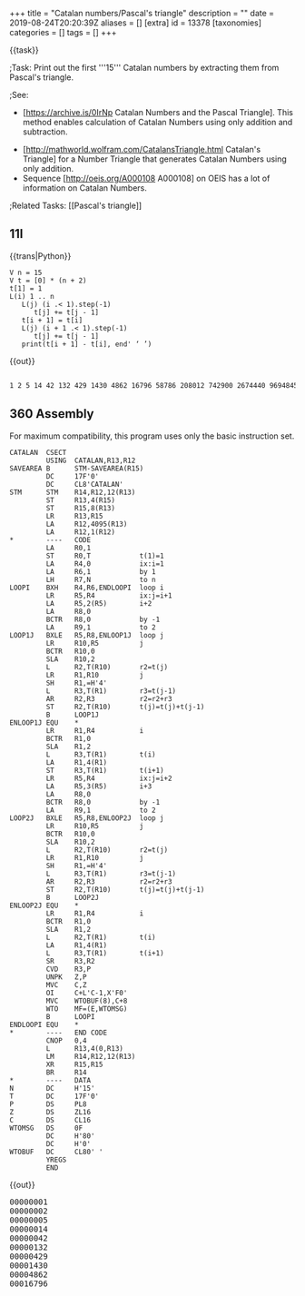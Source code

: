 +++
title = "Catalan numbers/Pascal's triangle"
description = ""
date = 2019-08-24T20:20:39Z
aliases = []
[extra]
id = 13378
[taxonomies]
categories = []
tags = []
+++

{{task}}

;Task:
Print out the first   '''15'''   Catalan numbers by extracting them from Pascal's triangle.


;See:
*   [https://archive.is/0IrNp Catalan Numbers and the Pascal Triangle]. <!-- Relation Pascal Triangle and the Catalan Numbers Radoslav Jovanovic -->     This method enables calculation of Catalan Numbers using only addition and subtraction.
<!-- '''http://milan.milanovic.org/math/english/fibo/fibo4.html is broken. -->
*   [http://mathworld.wolfram.com/CatalansTriangle.html Catalan's Triangle] for a Number Triangle that generates Catalan Numbers using only addition.
*   Sequence [http://oeis.org/A000108 A000108] on OEIS has a lot of information on Catalan Numbers.

;Related Tasks:
[[Pascal's triangle]]





## 11l

{{trans|Python}}

```11l
V n = 15
V t = [0] * (n + 2)
t[1] = 1
L(i) 1 .. n
   L(j) (i .< 1).step(-1)
      t[j] += t[j - 1]
   t[i + 1] = t[i]
   L(j) (i + 1 .< 1).step(-1)
      t[j] += t[j - 1]
   print(t[i + 1] - t[i], end' ‘ ’)
```

{{out}}

```txt

1 2 5 14 42 132 429 1430 4862 16796 58786 208012 742900 2674440 9694845

```



## 360 Assembly

For maximum compatibility, this program uses only the basic instruction set.

```360asm
CATALAN  CSECT
         USING  CATALAN,R13,R12
SAVEAREA B      STM-SAVEAREA(R15)
         DC     17F'0'
         DC     CL8'CATALAN'
STM      STM    R14,R12,12(R13)
         ST     R13,4(R15)
         ST     R15,8(R13)
         LR     R13,R15
         LA     R12,4095(R13)
         LA     R12,1(R12)
*        ----   CODE
         LA     R0,1
         ST     R0,T            t(1)=1
         LA     R4,0            ix:i=1
         LA     R6,1            by 1
         LH     R7,N            to n
LOOPI    BXH    R4,R6,ENDLOOPI  loop i
         LR     R5,R4           ix:j=i+1
         LA     R5,2(R5)        i+2
         LA     R8,0
         BCTR   R8,0            by -1
         LA     R9,1            to 2
LOOP1J   BXLE   R5,R8,ENLOOP1J  loop j
         LR     R10,R5          j
         BCTR   R10,0
         SLA    R10,2
         L      R2,T(R10)       r2=t(j)
         LR     R1,R10          j
         SH     R1,=H'4'
         L      R3,T(R1)        r3=t(j-1)
         AR     R2,R3           r2=r2+r3
         ST     R2,T(R10)       t(j)=t(j)+t(j-1)
         B      LOOP1J
ENLOOP1J EQU    *
         LR     R1,R4           i
         BCTR   R1,0
         SLA    R1,2
         L      R3,T(R1)        t(i)
         LA     R1,4(R1)
         ST     R3,T(R1)        t(i+1)
         LR     R5,R4           ix:j=i+2
         LA     R5,3(R5)        i+3
         LA     R8,0
         BCTR   R8,0            by -1
         LA     R9,1            to 2
LOOP2J   BXLE   R5,R8,ENLOOP2J  loop j
         LR     R10,R5          j
         BCTR   R10,0
         SLA    R10,2
         L      R2,T(R10)       r2=t(j)
         LR     R1,R10          j
         SH     R1,=H'4'
         L      R3,T(R1)        r3=t(j-1)
         AR     R2,R3           r2=r2+r3
         ST     R2,T(R10)       t(j)=t(j)+t(j-1)
         B      LOOP2J
ENLOOP2J EQU    *
         LR     R1,R4           i
         BCTR   R1,0
         SLA    R1,2
         L      R2,T(R1)        t(i)
         LA     R1,4(R1)
         L      R3,T(R1)        t(i+1)
         SR     R3,R2
         CVD    R3,P
         UNPK   Z,P
         MVC    C,Z
         OI     C+L'C-1,X'F0'
         MVC    WTOBUF(8),C+8
         WTO    MF=(E,WTOMSG)
         B      LOOPI
ENDLOOPI EQU    *
*        ----   END CODE
         CNOP   0,4
         L      R13,4(0,R13)
         LM     R14,R12,12(R13)
         XR     R15,R15
         BR     R14
*        ----   DATA
N        DC     H'15'
T        DC     17F'0'
P        DS     PL8
Z        DS     ZL16
C        DS     CL16
WTOMSG   DS     0F
         DC     H'80'
         DC     H'0'
WTOBUF   DC     CL80' '
         YREGS
         END
```

{{out}}
<pre style="height:20ex">00000001
00000002
00000005
00000014
00000042
00000132
00000429
00001430
00004862
00016796
00058786
00208012
00742900
02674440
09694845
```



## Ada


Uses package Pascal from the Pascal triangle solution[[http://rosettacode.org/wiki/Pascal%27s_triangle#Ada]]


```Ada
with Ada.Text_IO, Pascal;

procedure Catalan is

   Last: Positive := 15;
   Row: Pascal.Row := Pascal.First_Row(2*Last+1);

begin
   for I in 1 .. Last loop
      Row := Pascal.Next_Row(Row);
      Row := Pascal.Next_Row(Row);
      Ada.Text_IO.Put(Integer'Image(Row(I+1)-Row(I+2)));
   end loop;
end Catalan;
```


{{out}}


```txt
1 2 5 14 42 132 429 1430 4862 16796 58786 208012 742900 2674440 9694845
```



## ALGOL 68

{{trans|C++}}

```algol68
INT n = 15;
[ 0 : n + 1 ]INT t;
t[0] := 0;
t[1] := 1;
FOR i TO n DO
    FOR j FROM i   BY -1 TO 2 DO t[j] := t[j] + t[j-1] OD;
    t[i+1] := t[i];
    FOR j FROM i+1 BY -1 TO 2 DO t[j] := t[j] + t[j-1] OD;
    print( ( whole( t[i+1] - t[i], 0 ), " " ) )
OD
```

{{out}}

```txt

1 2 5 14 42 132 429 1430 4862 16796 58786 208012 742900 2674440 9694845

```



## ALGOL W


```algolw
begin
    % print the first 15 Catalan numbers from Pascal's triangle %
    integer n;
    n := 15;
    begin
        integer array pascalLine ( 1 :: n + 1 );
        % the Catalan numbers are the differences between the middle and middle - 1 numbers of the odd %
        % lines of Pascal's triangle (lines with 3 or more numbers)                                    %
        % note - we only need to calculate the left side of the triangle                               %
        pascalLine( 1 ) := 1;
        for c := 2 until n + 1 do begin
            % even line %
            for i := c - 1 step -1 until 2 do pascalLine( i ) := pascalLine( i - 1 ) + pascalLine( i );
            pascalLine( c ) := pascalLine( c - 1 );
            % odd line %
            for i := c     step -1 until 2 do pascalLine( i ) := pascalLine( i - 1 ) + pascalLine( i );
            writeon( i_w := 1, s_w := 0, " ", pascalLine( c ) - pascalLine( c - 1 ) )
        end for_c
    end
end.
```

{{out}}

```txt

 1 2 5 14 42 132 429 1430 4862 16796 58786 208012 742900 2674440 9694845

```



## APL


```apl

      ⍝ Based heavily on the J solution
      CATALAN←{¯1↓↑-/1 ¯1↓¨(⊂⎕IO+0 0)⍉¨0 2⌽¨⊂(⎕IO-⍨⍳N){+\⍣⍺⊢⍵}⍤0 1⊢1⍴⍨N←⍵+2}

```

{{out}}

```txt

      CATALAN 15
1 2 5 14 42 132 429 1430 4862 16796 58786 208012 742900 2674440 9694845

```



## AutoHotkey

{{works with|AutoHotkey_L}}

```AutoHotkey
/* Generate Catalan Numbers
//
// smgs: 20th Feb, 2014
*/
Array := [], Array[2,1] := Array[2,2] := 1 ; Array inititated and 2nd row of pascal's triangle assigned
INI := 3 ; starts with calculating the 3rd row and as such the value
Loop, 31 ; every odd row is taken for calculating catalan number as such to obtain 15 we need 2n+1
{
	if ( A_index > 2 )
	{
		Loop, % A_INDEX
		{
			old := ini-1, 		index := A_index, 		index_1 := A_index + 1
			Array[ini, index_1] := Array[old, index] + Array[old, index_1]
			Array[ini, 1] := Array[ini, ini] := 1
			line .= Array[ini, A_index] " "
		}
	;~ MsgBox % line ; gives rows of pascal's triangle
	; calculating every odd row starting from 1st so as to obtain catalan's numbers
		if ( mod(ini,2) != 0)
		{
			StringSplit, res, line, %A_Space%
			ans := res0//2, ans_1 := ans++
			result := result . res%ans_1% - res%ans% " "
		}
	line :=
	ini++
	}
}
MsgBox % result
```

{{out|Produces}}

```txt

1 2 5 14 42 132 429 1430 4862 16796 58786 208012 742900 2674440 9694845

```


## AWK


```AWK

# syntax: GAWK -f CATALAN_NUMBERS_PASCALS_TRIANGLE.AWK
# converted from C
BEGIN {
    printf("1")
    for (n=2; n<=15; n++) {
      num = den = 1
      for (k=2; k<=n; k++) {
        num *= (n + k)
        den *= k
        catalan = num / den
      }
      printf(" %d",catalan)
    }
    printf("\n")
    exit(0)
}

```

{{out}}

```txt

1 2 5 14 42 132 429 1430 4862 16796 58786 208012 742900 2674440 9694845

```



## Batch File


```dos
@echo off
setlocal ENABLEDELAYEDEXPANSION
set n=15
set /A nn=n+1
for /L %%i in (0,1,%nn%) do set t.%%i=0
set t.1=1
for /L %%i in (1,1,%n%) do (
    set /A ip=%%i+1
    for /L %%j in (%%i,-1,1) do (
        set /A jm=%%j-1
	    set /A t.%%j=t.%%j+t.!jm!
	)
    set /A t.!ip!=t.%%i
    for /L %%j in (!ip!,-1,1) do (
        set /A jm=%%j-1
	    set /A t.%%j=t.%%j+t.!jm!
	)
    set /A ci=t.!ip!-t.%%i
	echo !ci!
  )
)
pause
```

{{Out}}
<pre style="height:20ex">1
2
5
14
42
132
429
1430
4862
16796
58786
208012
742900
2674440
9694845
```



## C


```c

//This code implements the print of 15 first Catalan's Numbers
//Formula used:
//  __n__
//   | |  (n + k) / k  n>0
//   k=2

#include <stdio.h>
#include <stdlib.h>

//the number of Catalan's Numbers to be printed
const int N = 15;

int main()
{
    //loop variables (in registers)
    register int k, n;

    //necessarily ull for reach big values
    unsigned long long int num, den;

    //the nmmber
    int catalan;

    //the first is not calculated for the formula
    printf("1 ");

    //iterating from 2 to 15
    for (n=2; n<=N; ++n) {
        //initializaing for products
        num = den = 1;
        //applying the formula
        for (k=2; k<=n; ++k) {
            num *= (n+k);
            den *= k;
            catalan = num /den;
        }

        //output
        printf("%d ", catalan);
    }

    //the end
    printf("\n");
    return 0;
}

```


{{out}}

```txt

1 2 5 14 42 132 429 1430 4862 16796 58786 208012 742900 2674440 9694845

```



## C++


```cpp
// Generate Catalan Numbers
//
// Nigel Galloway: June 9th., 2012
//
#include <iostream>
int main() {
  const int N = 15;
  int t[N+2] = {0,1};
  for(int i = 1; i<=N; i++){
    for(int j = i; j>1; j--) t[j] = t[j] + t[j-1];
    t[i+1] = t[i];
    for(int j = i+1; j>1; j--) t[j] = t[j] + t[j-1];
    std::cout << t[i+1] - t[i] << " ";
  }
  return 0;
}
```

{{out|Produces}}

```txt

1 2 5 14 42 132 429 1430 4862 16796 58786 208012 742900 2674440 9694845

```



## C#

{{trans|C++}}

```c#

int n = 15;
List<int> t = new List<int>() { 0, 1 };
for (int i = 1; i <= n; i++)
{
    for (var j = i; j > 1; j--) t[j] += t[j - 1];
    t.Add(t[i]);
    for (var j = i + 1; j > 1; j--) t[j] += t[j - 1];
    Console.Write(((i == 1) ? "" : ", ") + (t[i + 1] - t[i]));
}

```

{{out|Produces}}

```txt

1, 2, 5, 14, 42, 132, 429, 1430, 4862, 16796, 58786, 208012, 742900, 2674440, 9694845

```




## Common Lisp



```Lisp
(defun catalan (n)
  "Return the n-th Catalan number"
  (if (<= n 1)  1
    (let ((result 2))
      (dotimes (k (- n 2) result)
        (setq result (* result (/ (+ n k 2) (+ k 2)))) ))))


(dotimes (n 15)
  (print (catalan (1+ n))) )
```


{{out}}


```txt
1
2
5
14
42
132
429
1430
4862
16796
58786
208012
742900
2674440
9694845
```




## D

{{trans|C++}}

```d
void main() {
    import std.stdio;

    enum uint N = 15;
    uint[N + 2] t;
    t[1] = 1;

    foreach (immutable i; 1 .. N + 1) {
        foreach_reverse (immutable j; 2 .. i + 1)
            t[j] += t[j - 1];
        t[i + 1] = t[i];
        foreach_reverse (immutable j; 2 .. i + 2)
            t[j] += t[j - 1];
        write(t[i + 1] - t[i], ' ');
    }
}
```

{{out}}

```txt
1 2 5 14 42 132 429 1430 4862 16796 58786 208012 742900 2674440 9694845
```



## EchoLisp


```scheme

(define dim 100)
(define-syntax-rule  (Tidx i j)  (+ i (* dim j)))

;; generates Catalan's triangle
;; T (i , j) = T(i-1,j) + T (i, j-1)

(define (T n)
	(define i (modulo n dim))
	(define j (quotient n dim))
	(cond
		((zero? i) 1) ;; left column = 1
		((= i j) (T (Tidx (1- i) j))) ;; diagonal value = left value
		(else (+ (T (Tidx (1- i) j)) (T (Tidx i (1- j)))))))

(remember 'T #(1))

```

{{out}}

```scheme

;; take elements on diagonal = Catalan numbers
(for ((i (in-range 0 16))) (write (T (Tidx i i))))

 → 1 1 2 5 14 42 132 429 1430 4862 16796 58786 208012 742900 2674440 9694845

```



## Elixir


```elixir
defmodule Catalan do
  def numbers(num) do
    {result,_} = Enum.reduce(1..num, {[],{0,1}}, fn i,{list,t0} ->
      t1 = numbers(i, t0)
      t2 = numbers(i+1, Tuple.insert_at(t1, i+1, elem(t1, i)))
      {[elem(t2, i+1) - elem(t2, i) | list], t2}
    end)
    Enum.reverse(result)
  end

  defp numbers(0, t), do: t
  defp numbers(n, t), do: numbers(n-1, put_elem(t, n, elem(t, n-1) + elem(t, n)))
end

IO.inspect Catalan.numbers(15)
```


{{out}}

```txt

[1, 2, 5, 14, 42, 132, 429, 1430, 4862, 16796, 58786, 208012, 742900, 2674440, 9694845]

```


## Erlang


```erlang

-module(catalin).
-compile(export_all).
mul(N,D,S,S)->
	N2=N*(S+S),
	D2=D*S,
	K = N2 div D2 ;
mul(N,D,S,L)->
	N2=N*(S+L),
	D2=D*L,
	K = mul(N2,D2,S,L+1).

catl(Ans,16) -> Ans;
catl(D,S)->
	C=mul(1,1,S,2),
	catl([D|C],S+1).
main()->
	Ans=catl(1,2).

```


## ERRE


```ERRE

PROGRAM CATALAN

!$DOUBLE

DIM CATALAN[50]

FUNCTION ODD(X)
    ODD=FRC(X/2)<>0
END FUNCTION

PROCEDURE GETCATALAN(L)
    LOCAL J,K,W
    LOCAL DIM PASTRI[100]

    L=L*2
    PASTRI[0]=1
    J=0
    WHILE J<L DO
       J+=1
       K=INT((J+1)/2)
       PASTRI[K]=PASTRI[K-1]
       FOR W=K TO 1 STEP -1 DO
          PASTRI[W]+=PASTRI[W-1]
       END FOR
       IF NOT(ODD(J)) THEN
          K=INT(J/2)
          CATALAN[K]=PASTRI[K]-PASTRI[K-1]
       END IF
    END WHILE
END PROCEDURE

BEGIN
   LL=15
   GETCATALAN(LL)
   FOR I=1 TO LL DO
      WRITE("### ####################";I;CATALAN[I])
   END FOR
END PROGRAM

```

{{out}}

```txt

  1                    1
  2                    2
  3                    5
  4                   14
  5                   42
  6                  132
  7                  429
  8                 1430
  9                 4862
 10                16796
 11                58786
 12               208012
 13               742900
 14              2674440
 15              9694845

```



## F#


```F#

let mutable nm=uint64(1)
let mutable dm=uint64(1)
let mutable a=uint64(1)

printf "1, "
for i = 2 to 15 do
    nm<-uint64(1)
    dm<-uint64(1)
    for k = 2 to i do
        nm <-uint64( uint64(nm) * (uint64(i)+uint64(k)))
        dm <-uint64( uint64(dm) * uint64(k))
    let a = uint64(uint64(nm)/uint64(dm))
    printf "%u"a
    if(i<>15) then
        printf ", "

```



## Factor


```factor
USING: arrays grouping io kernel math prettyprint sequences ;
IN: rosetta-code.catalan-pascal

: next-row ( seq -- seq' )
    2 clump [ sum ] map 1 prefix 1 suffix ;

: pascal ( n -- seq )
    1 - { { 1 } } swap [ dup last next-row suffix ] times ;

15 2 * pascal [ length odd? ] filter [
    dup length 1 = [ 1 ]
    [ dup midpoint@ dup 1 + 2array swap nths first2 - ] if
    pprint bl
] each drop
```

{{out}}

```txt

1 1 2 5 14 42 132 429 1430 4862 16796 58786 208012 742900 2674440

```



## FreeBASIC


```freebasic
' version 15-09-2015
' compile with: fbc -s console

#Define size 31                 ' (N * 2 + 1)

Sub pascal_triangle(rows As Integer, Pas_tri() As ULongInt)

    Dim As Integer x, y

    For x = 1 To rows
        Pas_tri(1,x) = 1
        Pas_tri(x,1) = 1
    Next

    For x = 2 To rows
        For y = 2 To rows + 1 - x
            Pas_tri(x, y) = pas_tri(x - 1 , y) + pas_tri(x, y - 1)
        Next
    Next

End Sub

' ------=< MAIN >=------

Dim As Integer count, row
Dim As ULongInt triangle(1 To size, 1 To size)

pascal_triangle(size, triangle())

'  1   1   1   1   1   1
'  1   2   3   4   5   6
'  1   3   6  10  15  21
'  1   4  10  20  35  56
'  1   5  15  35  70 126
'  1   6  21  56 126 252
' The Pascal triangle is rotated 45 deg.
' to find the Catalan number we need to follow the diagonal
' for top left to bottom right
' take the number on diagonal and subtract the number in de cell
' one up and one to right
' 1 (2 - 1), 2 (6 - 4), 5 (20 - 15) ...


Print "The first 15 Catalan numbers are" : print
count = 1 : row = 2
Do
    Print Using "###: #########"; count; triangle(row, row) - triangle(row +1, row -1)
    row = row + 1
    count =  count + 1
Loop Until count > 15

' empty keyboard buffer
While InKey <> "" : Wend
Print : Print "hit any key to end program"
Sleep
End
```

{{out}}

```txt
The first 15 Catalan numbers are

  1:         1
  2:         2
  3:         5
  4:        14
  5:        42
  6:       132
  7:       429
  8:      1430
  9:      4862
 10:     16796
 11:     58786
 12:    208012
 13:    742900
 14:   2674440
 15:   9694845
```



## Go

{{trans|C++}}

```go
package main

import "fmt"

func main() {
    const n = 15
    t := [n + 2]uint64{0, 1}
    for i := 1; i <= n; i++ {
        for j := i; j > 1; j-- {
            t[j] += t[j-1]
        }
        t[i+1] = t[i]
        for j := i + 1; j > 1; j-- {
            t[j] += t[j-1]
        }
        fmt.Printf("%2d : %d\n", i, t[i+1]-t[i])
    }
}
```


{{out}}

```txt

 1 : 1
 2 : 2
 3 : 5
 4 : 14
 5 : 42
 6 : 132
 7 : 429
 8 : 1430
 9 : 4862
10 : 16796
11 : 58786
12 : 208012
13 : 742900
14 : 2674440
15 : 9694845

```



## Groovy

{{trans|C}}

```Groovy

class Catalan
{
 public static void main(String[] args)
  {
    BigInteger N = 15;
    BigInteger k,n,num,den;
    BigInteger  catalan;
      print(1);
       for(n=2;n<=N;n++)
          {
            num = 1;
            den = 1;
              for(k=2;k<=n;k++)
                 {
                    num = num*(n+k);
                    den = den*k;
                    catalan = num/den;
                 }
            print(" " + catalan);
          }

  }
}
​
```

{{out}}

```txt

1 2 5 14 42 132 429 1430 4862 16796 58786 208012 742900 2674440 9694845

```



## Haskell

As required by the task this implementation extracts the Catalan numbers from Pascal's triangle, rather
than calculating them directly.  Also, note that it (correctly) produces [1, 1] as the first two numbers.

```haskell
import System.Environment (getArgs)

-- Pascal's triangle.
pascal :: [[Integer]]
pascal = [1] : map (\row -> 1 : zipWith (+) row (tail row) ++ [1]) pascal

-- The Catalan numbers from Pascal's triangle.  This uses a method from
-- http://www.cut-the-knot.org/arithmetic/algebra/CatalanInPascal.shtml
-- (see "Grimaldi").
catalan :: [Integer]
catalan = map (diff . uncurry drop) $ zip [0..] (alt pascal)
  where alt (x:_:zs) = x : alt zs -- every other element of an infinite list
        diff (x:y:_) = x - y
        diff (x:_)   = x

main :: IO ()
main = do
  ns <- fmap (map read) getArgs :: IO [Int]
  mapM_ (print . flip take catalan) ns
```


{{out}}

```txt

./catalan 15
[1,1,2,5,14,42,132,429,1430,4862,16796,58786,208012,742900,2674440]

```


=={{header|Icon}} and {{header|Unicon}}==

The following works in both languages.  It avoids computing elements in Pascal's triangle
that aren't used.


```unicon
link math

procedure main(A)
    limit := (integer(A[1])|15)+1
    every write(right(binocoef(i := 2*seq(0)\limit,i/2)-binocoef(i,i/2+1),30))
end
```


Sample run:

```txt

->cn
                             1
                             2
                             5
                            14
                            42
                           132
                           429
                          1430
                          4862
                         16796
                         58786
                        208012
                        742900
                       2674440
                       9694845
->

```



## J



```j
   Catalan=. }:@:(}.@:((<0 1)&|:) - }:@:((<0 1)&|:@:(2&|.)))@:(i. +/\@]^:[ #&1)@:(2&+)
```

{{out|Example use}}

```j
   Catalan 15
1 2 5 14 42 132 429 1430 4862 16796 58786 208012 742900 2674440 9694845

```


A structured derivation of Catalan follows:


```j
   o=. @: NB. Composition of verbs (functions)
   ( PascalTriangle=. i. ((+/\@]^:[)) #&1 ) 5
1 1  1  1  1
1 2  3  4  5
1 3  6 10 15
1 4 10 20 35
1 5 15 35 70
   ( MiddleDiagonal=. (<0 1)&|: )               o PascalTriangle 5
1 2 6 20 70
   ( AdjacentLeft=.   MiddleDiagonal o (2&|.) ) o PascalTriangle 5
1 4 15 1 5

   ( Catalan=. }: o (}. o MiddleDiagonal - }: o AdjacentLeft) o PascalTriangle o (2&+) f. ) 5
1 2 5 14 42

   Catalan
}:@:(}.@:((<0 1)&|:) - }:@:((<0 1)&|:@:(2&|.)))@:(i. +/\@]^:[ #&1)@:(2&+)
```



## Java

{{trans|C++}}

```java
public class Test {
    public static void main(String[] args) {
        int N = 15;
        int[] t = new int[N + 2];
        t[1] = 1;

        for (int i = 1; i <= N; i++) {

            for (int j = i; j > 1; j--)
                t[j] = t[j] + t[j - 1];

            t[i + 1] = t[i];

            for (int j = i + 1; j > 1; j--)
                t[j] = t[j] + t[j - 1];

            System.out.printf("%d ", t[i + 1] - t[i]);
        }
    }
}
```



```txt
1 2 5 14 42 132 429 1430 4862 16796 58786 208012 742900 2674440 9694845
```



## JavaScript


### ES5

Iteration
{{trans|C++}}

```javascript
var n = 15;
for (var t = [0, 1], i = 1; i <= n; i++) {
    for (var j = i; j > 1; j--) t[j] += t[j - 1];
    t[i + 1] = t[i];
    for (var j = i + 1; j > 1; j--) t[j] += t[j - 1];
    document.write(i == 1 ? '' : ', ', t[i + 1] - t[i]);
}
```

{{out}}

```txt

1, 2, 5, 14, 42, 132, 429, 1430, 4862, 16796, 58786, 208012, 742900, 2674440, 9694845

```



### ES6

Functional composition
{{Trans|Haskell}}


```JavaScript
(() => {
    'use strict';

    // CATALAN

    // catalanSeries :: Int -> [Int]
    let catalanSeries = n => {
        let alternate = xs => xs.reduce(
                (a, x, i) => i % 2 === 0 ? a.concat([x]) : a, []
            ),
            diff = xs => xs.length > 1 ? xs[0] - xs[1] : xs[0];

        return alternate(pascal(n * 2))
            .map((xs, i) => diff(drop(i, xs)));
    }

    // PASCAL

    // pascal :: Int -> [[Int]]
    let pascal = n => until(
            m => m.level <= 1,
            m => {
                let nxt = zipWith(
                    (a, b) => a + b, [0].concat(m.row), m.row.concat(0)
                );
                return {
                    row: nxt,
                    triangle: m.triangle.concat([nxt]),
                    level: m.level - 1
                }
            }, {
                level: n,
                row: [1],
                triangle: [
                    [1]
                ]
            }
        )
        .triangle;


    // GENERIC FUNCTIONS

    // zipWith :: (a -> b -> c) -> [a] -> [b] -> [c]
    let zipWith = (f, xs, ys) =>
        xs.length === ys.length ? (
            xs.map((x, i) => f(x, ys[i]))
        ) : undefined;

    // until :: (a -> Bool) -> (a -> a) -> a -> a
    let until = (p, f, x) => {
        let v = x;
        while (!p(v)) v = f(v);
        return v;
    }

    // drop :: Int -> [a] -> [a]
    let drop = (n, xs) => xs.slice(n);

    // tail :: [a] -> [a]
    let tail = xs => xs.length ? xs.slice(1) : undefined;

    return tail(catalanSeries(16));
})();
```


{{Out}}

```JavaScript
[1,2,5,14,42,132,429,1430,4862,16796,58786,208012,742900,2674440,9694845]
```



## jq

The first identity (C(2n,n) - C(2n, n-1)) given in the reference is used in accordance with the task description, but it would of course be more efficient to factor out C(2n,n) and use the expression C(2n,n)/(n+1). See also [[Catalan_numbers#jq]] for other alternatives.

''Warning'': jq uses IEEE 754 64-bit arithmetic,
so the algorithm used here for Catalan numbers loses precision for n > 30 and fails completely for n > 510.

```jq
def binomial(n; k):
  if k > n / 2 then binomial(n; n-k)
  else reduce range(1; k+1) as $i (1; . * (n - $i + 1) / $i)
  end;

# Direct (naive) computation using two numbers in Pascal's triangle:
def catalan_by_pascal: . as $n | binomial(2*$n; $n) - binomial(2*$n; $n-1);
```


'''Example''':
 (range(0;16), 30, 31, 510, 511) | [., catalan_by_pascal]
{{Out}}

```sh
$ jq -n -c -f Catalan_numbers_Pascal.jq
[0,0]
[1,1]
[2,2]
[3,5]
[4,14]
[5,42]
[6,132]
[7,429]
[8,1430]
[9,4862]
[10,16796]
[11,58786]
[12,208012]
[13,742900]
[14,2674440]
[15,9694845]
[30,3814986502092304]
[31,14544636039226880]
[510,5.491717746183512e+302]
[511,null]
```



## Julia

{{trans|Matlab}}

```julia
# v0.6

function pascal(n::Int)
    r = ones(Int, n, n)
    for i in 2:n, j in 2:n
        r[i, j] = r[i-1, j] + r[i, j-1]
    end
    return r
end

function catalan_num(n::Int)
    p = pascal(n + 2)
    p[n+4:n+3:end-1] - diag(p, 2)
end

@show catalan_num(15)
```


{{out}}

```txt
catalan_num(15) = [1, 2, 5, 14, 42, 132, 429, 1430, 4862, 16796, 58786, 208012, 742900, 2674440, 9694845]
```



## Kotlin


```scala
// version 1.1.2

import java.math.BigInteger

val ONE = BigInteger.ONE

fun pascal(n: Int, k: Int): BigInteger {
    if (n == 0 || k == 0) return ONE
    val num = (k + 1..n).fold(ONE) { acc, i -> acc * BigInteger.valueOf(i.toLong()) }
    val den = (2..n - k).fold(ONE) { acc, i -> acc * BigInteger.valueOf(i.toLong()) }
    return num / den
}

fun catalanFromPascal(n: Int) {
    for (i in 1 until n step 2) {
        val mi = i / 2 + 1
        val catalan = pascal(i, mi) - pascal(i, mi - 2)
        println("${"%2d".format(mi)} : $catalan")
    }
}

fun main(args: Array<String>) {
    val n = 15
    catalanFromPascal(n * 2)
}
```


{{out}}

```txt

 1 : 1
 2 : 2
 3 : 5
 4 : 14
 5 : 42
 6 : 132
 7 : 429
 8 : 1430
 9 : 4862
10 : 16796
11 : 58786
12 : 208012
13 : 742900
14 : 2674440
15 : 9694845

```



## Lua

For each line of odd-numbered length from Pascal's triangle, print the middle number minus the one immediately to its right.
This solution is heavily based on the Lua code to generate Pascal's triangle from the page for that task.

```Lua
function nextrow (t)
    local ret = {}
    t[0], t[#t + 1] = 0, 0
    for i = 1, #t do ret[i] = t[i - 1] + t[i] end
    return ret
end

function catalans (n)
    local t, middle = {1}
    for i = 1, n do
        middle = math.ceil(#t / 2)
        io.write(t[middle] - (t[middle + 1] or 0) .. " ")
        t = nextrow(nextrow(t))
    end
end

catalans(15)
```

{{out}}

```txt
1 1 2 5 14 42 132 429 1430 4862 16796 58786 208012 742900 2674440
```


## M2000 Interpreter

{{trans|FreeBasic}}
We have to add -1 in For x=2 to rows, because in FreeBasic when x=rows then inner loop never happen  because end value for y is 1, so lower than start value 2. In M2000 this should run from 2 to 1, so we have to exclude this situation from  outer loop, adding -1, and before loop we have to include en exit from sub if rows are less than 2.

We can define integer variables (16 bit), and we can use integer literals numbers using % as last char.

Inside triangle array we use decimal numbers, using @ for first literals, so all additions next produce decimals too.

We use & to pass by reference, here anarray, to sub, but because a sub can see anything in module we can change array name inside sub to same as triangle and we can remove arguments (including size).


```M2000 Interpreter

Module CatalanNumbers {
      Def Integer count, t_row, size=31
      Dim triangle(1 to size, 1 to size)

      \\ call sub
      pascal_triangle(size, &triangle())


      Print "The first 15 Catalan numbers are"
      count = 1% : t_row = 2%

      Do {
            Print  Format$("{0:0:-3}:{1:0:-15}", count, triangle(t_row, t_row) - triangle(t_row +1, t_row -1))
            t_row++
            count++
      } Until count > 15
      End

      Sub pascal_triangle(rows As Integer, &Pas_tri())
          Local x=0%, y=0%
          For x = 1 To rows
              Pas_tri( 1%, x ) = 1@
              Pas_tri( x, 1% ) = 1@
          Next x
          if rows<2 then exit sub
          For x = 2 To rows-1
              For y = 2 To rows + 1 - x
                  Pas_tri(x, y) = pas_tri(x - 1 , y) + pas_tri(x, y - 1)
              Next y
          Next x
      End Sub
}
CatalanNumbers

```

{{out}}

```txt

  1:              1
  2:              2
  3:              5
  4:             14
  5:             42
  6:            132
  7:            429
  8:           1430
  9:           4862
 10:          16796
 11:          58786
 12:         208012
 13:         742900
 14:        2674440
 15:        9694845

```



=={{header|Mathematica}} / {{header|Wolfram Language}}==
This builds the entire Pascal triangle that's needed and holds it in memory. Very inefficienct, but seems to be what is asked in the problem.

```Mathematica
nextrow[lastrow_] := Module[{output},
  output = ConstantArray[1, Length[lastrow] + 1];
  Do[
   output[[i + 1]] = lastrow[[i]] + lastrow[[i + 1]];
   , {i, 1, Length[lastrow] - 1}];
  output
  ]
pascaltriangle[size_] := NestList[nextrow, {1}, size]
catalannumbers[length_] := Module[{output, basetriangle},
  basetriangle = pascaltriangle[2 length];
  list1 = basetriangle[[# *2 + 1, # + 1]] & /@ Range[length];
  list2 = basetriangle[[# *2 + 1, # + 2]] & /@ Range[length];
  list1 - list2
  ]
(* testing *)
catalannumbers[15]
```

{{out}}

```txt
{1, 2, 5, 14, 42, 132, 429, 1430, 4862, 16796, 58786, 208012, 742900, 2674440, 9694845}
```


=={{header|MATLAB}} / {{header|Octave}}==


```MATLAB
n = 15;
p = pascal(n + 2);
p(n + 4 : n + 3 : end - 1)' - diag(p, 2)
```

{{Out}}

```txt
ans =
         1
         2
         5
        14
        42
       132
       429
      1430
      4862
     16796
     58786
    208012
    742900
   2674440
   9694845
```



## Nim

{{trans|Python}}

```nim
const n = 15
var t = newSeq[int](n + 2)

t[1] = 1
for i in 1..n:
  for j in countdown(i, 1): t[j] += t[j-1]
  t[i+1] = t[i]
  for j in countdown(i+1, 1): t[j] += t[j-1]
  stdout.write t[i+1] - t[i], " "
```

{{Out}}

```txt
1 2 5 14 42 132 429 1430 4862 16796 58786 208012 742900 2674440 9694845
```



## OCaml


```ocaml

let catalan : int ref = ref 0 in
Printf.printf "%d ," 1 ;
for i = 2 to 9  do
let nm : int ref = ref 1 in
let den : int ref = ref 1 in
for k = 2 to i do
nm := (!nm)*(i+k);
den := (!den)*k;
catalan := (!nm)/(!den) ;
done;
print_int (!catalan); print_string "," ;
done;;

```

{{out}}

```txt

OUTPUT:
1 ,2,5,14,42,132,429,1430,4862

```



## Oforth



```Oforth
import: mapping

: pascal( n -- [] )
   [ 1 ] n #[ dup [ 0 ] + [ 0 ] rot + zipWith( #+ ) ] times ;

: catalan( n -- m )
   n 2 * pascal at( n 1+ ) n 1+ / ;
```


{{out}}

```txt

>#catalan 15 seq map .
[1, 2, 5, 14, 42, 132, 429, 1430, 4862, 16796, 58786, 208012, 742900, 2674440, 9694845]

```



## PARI/GP


```parigp
vector(15,n,binomial(2*n,n)-binomial(2*n,n+1))
```

{{out}}

```txt
%1 = [1, 2, 5, 14, 42, 132, 429, 1430, 4862, 16796, 58786, 208012, 742900, 2674440, 9694845]
```



## Pascal


```pascal
type
  tElement = Uint64;
var
  Catalan : array[0..50] of tElement;
procedure GetCatalan(L:longint);
var
  PasTri : array[0..100] of tElement;
  j,k: longInt;
begin
  l := l*2;
  PasTri[0] := 1;
  j    := 0;
  while (j<L) do
  begin
    inc(j);
    k := (j+1) div 2;
    PasTri[k] :=PasTri[k-1];
    For k := k downto 1 do
      inc(PasTri[k],PasTri[k-1]);
    IF NOT(Odd(j)) then
    begin
      k := j div 2;
      Catalan[k] :=PasTri[k]-PasTri[k-1];
    end;
  end;
end;

var
  i,l: longint;
Begin
  l := 15;
  GetCatalan(L);
  For i := 1 to L do
    Writeln(i:3,Catalan[i]:20);
end.
```


```txt
  1                   1
  2                   2
  3                   5
  4                  14
  5                  42
  6                 132
  7                 429
  8                1430
  9                4862
 10               16796
 11               58786
 12              208012
 13              742900
 14             2674440
 15             9694845


```



## Perl

{{trans|C++}}

```Perl>use constant N =
 15;
my @t = (0, 1);
for(my $i = 1; $i <= N; $i++) {
    for(my $j = $i; $j > 1; $j--) { $t[$j] += $t[$j-1] }
    $t[$i+1] = $t[$i];
    for(my $j = $i+1; $j>1; $j--) { $t[$j] += $t[$j-1] }
    print $t[$i+1] - $t[$i], " ";
}
```

{{out}}

```txt
1 2 5 14 42 132 429 1430 4862 16796 58786 208012 742900 2674440 9694845
```


After the 28th Catalan number, this overflows 64-bit integers.  We could add <tt>use bigint;</tt> <tt>use Math::GMP ":constant";</tt> to make it work, albeit not at a fast pace.  However we can use a module to do it much faster:
{{libheader|ntheory}}

```Perl
use ntheory qw/binomial/;
print join(" ", map { binomial( 2*$_, $_) / ($_+1) } 1 .. 1000), "\n";
```


The <tt>Math::Pari</tt> module also has a binomial, but isn't as fast and overflows its stack after 3400.


## Perl 6

{{works with|Rakudo|2015.12}}

```perl6
constant @pascal = [1], -> @p { [0, |@p Z+ |@p, 0] } ... *;

constant @catalan = gather for 2, 4 ... * -> $ix {
    my @row := @pascal[$ix];
    my $mid = +@row div 2;
    take [-] @row[$mid, $mid+1]
}

.say for @catalan[^20];
```

{{out}}

```txt
1
2
5
14
42
132
429
1430
4862
16796
58786
208012
742900
2674440
9694845
35357670
129644790
477638700
1767263190
6564120420
```



## Phix

Calculates the minimum pascal triangle in minimum memory. Inspired by the comments in, but not the code of the FreeBasic example

```Phix
constant N = 15 -- accurate to 30, nan/inf for anything over 514 (bigatom version is below).
sequence catalan = {},      -- (>=1 only)
         p = repeat(1,N+1)
atom p1
for i=1 to N do
    p1 = p[1]*2
    catalan = append(catalan,p1-p[2])
    for j=1 to N-i+1 do
        p1 += p[j+1]
        p[j] = p1
    end for
--  ?p[1..N-i+1]
end for
?catalan
```

{{out}}

```txt

{1,2,5,14,42,132,429,1430,4862,16796,58786,208012,742900,2674440,9694845}

```

Explanatory comments to accompany the above

```Phix
-- FreeBASIC said:
--'  1   1   1   1   1   1
--'  1   2   3   4   5   6
--'  1   3   6  10  15  21
--'  1   4  10  20  35  56
--'  1   5  15  35  70 126
--'  1   6  21  56 126 252
--' The Pascal triangle is rotated 45 deg.
--' to find the Catalan number we need to follow the diagonal
--' for top left to bottom right
--' take the number on diagonal and subtract the number in de cell
--' one up and one to right
--' 1 (2 - 1), 2 (6 - 4), 5 (20 - 15) ...
--
-- The first thing that struck me was it is twice as big as it needs to be,
--  something like this would do...
--    1   1   1   1   1   1
--        2   3   4   5   6
--            6  10  15  21
--               20  35  56
--                   70 126
--                      252
-- It is more obvious from the upper square that the diagonal on that, which is
--  that same as column 1 on this, is twice the previous, which on the second
--  diagram is in column 2. Further, once we have calculated the value for column
--  one above, we can use it immediately to calculate the next catalan number and
--  do not need to store it. Lastly we can overwrite row 1 with row 2 etc in situ,
--  and the following shows what we need for subsequent rounds:
--    1   1   1   1   1
--    3   4   5   6
--   10  15  21
--   35  56
--  126  (unused)
```



###  gmp version

{{libheader|mpfr}}

```Phix
include builtins\mpfr.e

function catalanB(integer n)    -- very very fast!
sequence catalan = mpz_inits(n),
         p = mpz_inits(n+1,1)
mpz p1 = mpz_init(1)
    if n=0 then return p1 end if
    for i=1 to n do
        mpz_mul_si(p1,p[1],2)
        mpz_sub(catalan[i],p1,p[2])
        for j=1 to n-i+1 do
            mpz_add(p1,p1,p[j+1])
            mpz_set(p[j],p1)
        end for
    end for
    return catalan[n]
end function

printf(1,"%d: %s (%s)\n",{100,mpz_get_str(catalanB(100))})
printf(1,"%d: %s (%s)\n",{250,mpz_get_str(catalanB(250))})
```

{{out}}

```txt

100: 896519947090131496687170070074100632420837521538745909320
250: 465116795969233796497747947259667807407291160080922096111953326525143875193659257831340309862635877995262413955019878805418475969029457769094808256

```

The above is significantly faster than the equivalent(s) on [[Catalan_numbers#Phix|Catalan_numbers]],
a quick comparison showing the latter getting exponentially worse (then again I memoised the slowest recursive version):

```txt

            800 2000  4000 8000
catalanB:  0.6s 3.5s 14.5s  64s
catalan2m: 0.7s 7.0s 64.9s 644s

```



## PicoLisp


```PicoLisp
(de bino (N K)
   (let f
      '((N)
         (if (=0 N) 1 (apply * (range 1 N))) )
      (/
         (f N)
         (* (f (- N K)) (f K)) ) ) )

(for N 15
  (println
     (-
        (bino (* 2 N) N)
        (bino (* 2 N) (inc N)) ) ) )
(bye)
```



## PureBasic

{{trans|C}}

```PureBasic
#MAXNUM = 15
Declare catalan()

If OpenConsole("Catalan numbers")
  catalan()
  Input()
  End 0
Else
  End -1
EndIf

Procedure catalan()
  Define k.i, n.i, num.d, den.d, cat.d

  Print("1 ")

  For n=2 To #MAXNUM
    num=1 : den =1
    For k=2 To n
      num * (n+k)
      den * k
      cat = num / den
    Next
    Print(Str(cat)+" ")
  Next
EndProcedure
```

{{out}}

```txt

1 2 5 14 42 132 429 1430 4862 16796 58786 208012 742900 2674440 9694845
```



## Python


### Procedural

{{trans|C++}}

```python>>>
 n = 15
>>> t = [0] * (n + 2)
>>> t[1] = 1
>>> for i in range(1, n + 1):
	for j in range(i, 1, -1): t[j] += t[j - 1]
	t[i + 1] = t[i]
	for j in range(i + 1, 1, -1): t[j] += t[j - 1]
	print(t[i+1] - t[i], end=' ')


1 2 5 14 42 132 429 1430 4862 16796 58786 208012 742900 2674440 9694845
>>>
```


{{Works with|Python|2.7}}

```python
def catalan_number(n):
    nm = dm = 1
    for k in range(2, n+1):
      nm, dm = ( nm*(n+k), dm*k )
    return nm/dm

print [catalan_number(n) for n in range(1, 16)]

[1, 2, 5, 14, 42, 132, 429, 1430, 4862, 16796, 58786, 208012, 742900, 2674440, 9694845]
```



### Composition of pure functions

Note that sequence [http://oeis.org/A000108 A000108]  on OEIS (referenced in the task description) confirms that the first four Catalan numbers are indeed 1, 1, 2, 5 ...

(Several scripts on this page appear to lose the first 1).

{{Trans|Haskell}}
{{Works with|Python|3.7}}

```python
'''Catalan numbers from Pascal's triangle'''

from itertools import (islice)
from operator import (add)


# nCatalans :: Int -> [Int]
def nCatalans(n):
    '''The first n Catalan numbers,
       derived from Pascal's triangle.'''

    # diff :: [Int] -> Int
    def diff(xs):
        '''Difference between the first two items in the list,
           if its length is more than one.
           Otherwise, the first (only) item in the list.'''
        return (
            xs[0] - (xs[1] if 1 < len(xs) else 0)
        ) if xs else None
    return list(map(
        compose(diff)(uncurry(drop)),
        enumerate(map(fst, take(n)(
            everyOther(
                pascalTriangle()
            )
        )))
    ))


# pascalTriangle :: Gen [[Int]]
def pascalTriangle():
    '''A non-finite stream of
       Pascal's triangle rows.'''
    return iterate(nextPascal)([1])


# nextPascal :: [Int] -> [Int]
def nextPascal(xs):
    '''A row of Pascal's triangle
       derived from a preceding row.'''
    return zipWith(add)([0] + xs)(xs + [0])


# TEST ----------------------------------------------------
# main :: IO ()
def main():
    '''First 16 Catalan numbers.'''

    print(
        nCatalans(16)
    )


# GENERIC -------------------------------------------------

# compose (<<<) :: (b -> c) -> (a -> b) -> a -> c
def compose(g):
    '''Right to left function composition.'''
    return lambda f: lambda x: g(f(x))


# drop :: Int -> [a] -> [a]
# drop :: Int -> String -> String
def drop(n):
    '''The sublist of xs beginning at
       (zero-based) index n.'''
    def go(xs):
        if isinstance(xs, list):
            return xs[n:]
        else:
            take(n)(xs)
            return xs
    return lambda xs: go(xs)


# everyOther :: Gen [a] -> Gen [a]
def everyOther(g):
    '''Every other item of a generator stream.'''
    while True:
        yield take(1)(g)
        take(1)(g)      # Consumed, not yielded.


# fst :: (a, b) -> a
def fst(tpl):
    '''First component of a pair.'''
    return tpl[0]


# iterate :: (a -> a) -> a -> Gen [a]
def iterate(f):
    '''An infinite list of repeated applications of f to x.'''
    def go(x):
        v = x
        while True:
            yield v
            v = f(v)
    return lambda x: go(x)


# take :: Int -> [a] -> [a]
# take :: Int -> String -> String
def take(n):
    '''The prefix of xs of length n,
       or xs itself if n > length xs.'''
    return lambda xs: (
        xs[0:n]
        if isinstance(xs, list)
        else list(islice(xs, n))
    )


# uncurry :: (a -> b -> c) -> ((a, b) -> c)
def uncurry(f):
    '''A function over a tuple
       derived from a curried function.'''
    return lambda xy: f(xy[0])(
        xy[1]
    )


# zipWith :: (a -> b -> c) -> [a] -> [b] -> [c]
def zipWith(f):
    '''A list constructed by zipping with a
       custom function, rather than with the
       default tuple constructor.'''
    return lambda xs: lambda ys: (
        list(map(f, xs, ys))
    )


# MAIN ---
if __name__ == '__main__':
    main()
```

{{Out}}

```txt
[1, 1, 2, 5, 14, 42, 132, 429, 1430, 4862, 16796, 58786, 208012, 742900, 2674440, 9694845]
```



## Racket


```Racket

#lang racket

(define (next-half-row r)
  (define r1 (for/list ([x r] [y (cdr r)]) (+ x y)))
  `(,(* 2 (car r1)) ,@(for/list ([x r1] [y (cdr r1)]) (+ x y)) 1 0))

(let loop ([n 15] [r '(1 0)])
  (cons (- (car r) (cadr r))
        (if (zero? n) '() (loop (sub1 n) (next-half-row r)))))
;; -> '(1 1 2 5 14 42 132 429 1430 4862 16796 58786 208012 742900
;;      2674440 9694845)

```



## REXX


### explicit subscripts

All of the REXX program examples can handle arbitrary large numbers.

```rexx
/*REXX program  obtains and displays  Catalan numbers  from  a  Pascal's triangle.      */
parse arg N .                                    /*Obtain the optional argument from CL.*/
if N=='' | N==","  then N=15                     /*Not specified?  Then use the default.*/
numeric digits max(9, N%2 + N%8)                 /*so we can handle huge Catalan numbers*/
@.=0;   @.1=1                                    /*stem array default; define 1st value.*/

  do i=1  for N;                               ip=i+1
                      do j=i   by -1  for N;   jm=j-1;   @.j=@.j+@.jm;    end /*j*/
  @.ip=@.i;           do k=ip  by -1  for N;   km=k-1;   @.k=@.k+@.km;    end /*k*/
  say  @.ip - @.i                                /*display the   Ith   Catalan number.  */
  end   /*i*/                                    /*stick a fork in it,  we're all done. */
```

'''output'''   when using the default input:

```txt

1
2
5
14
42
132
429
1430
4862
16796
58786
208012
742900
2674440
9694845

```



### implicit subscripts


```rexx
/*REXX program  obtains and displays  Catalan numbers  from  a  Pascal's triangle.      */
parse arg N .                                    /*Obtain the optional argument from CL.*/
if N=='' | N==","  then N=15                     /*Not specified?  Then use the default.*/
numeric digits max(9, N%2 + N%8)                 /*so we can handle huge Catalan numbers*/
@.=0;  @.1=1                                     /*stem array default; define 1st value.*/
               do i=1  for N;  ip=i+1
                                      do j=i   by -1  for N;  @.j=@.j+@(j-1);   end  /*j*/
               @.ip=@.i;              do k=ip  by -1  for N;  @.k=@.k+@(k-1);   end  /*k*/
               say  @.ip - @.i                   /*display the   Ith   Catalan number.  */
               end   /*i*/
exit                                             /*stick a fork in it,  we're all done. */
/*──────────────────────────────────────────────────────────────────────────────────────*/
@:  parse arg !;   return @.!                    /*return the value of   @.[arg(1)]     */
```

'''output'''   is the same as the 1<sup>st</sup> version.


### using binomial coefficients


```rexx
/*REXX program  obtains and displays  Catalan numbers  from  a  Pascal's triangle.      */
parse arg N .                                    /*Obtain the optional argument from CL.*/
if N=='' | N==","  then N=15                     /*Not specified?  Then use the default.*/
numeric digits max(9, N%2 + N%8)                 /*so we can handle huge Catalan numbers*/
                      do j=1  for N              /* [↓]  display   N   Catalan numbers. */
                      say  comb(j+j, j) % (j+1)  /*display the   Jth   Catalan number.  */
                      end   /*j*/
exit                                             /*stick a fork in it,  we're all done. */
/*──────────────────────────────────────────────────────────────────────────────────────*/
!:    procedure; parse arg z;   _=1;     do j=1  for arg(1);  _=_*j;  end;        return _
/*──────────────────────────────────────────────────────────────────────────────────────*/
comb: procedure; parse arg x,y;        if x=y  then return 1;   if y>x  then return 0
      if x-y<y  then y=x-y;     _=1;   do j=x-y+1  to x;  _=_*j;  end;       return _/!(y)
```

'''output'''   is the same as the 1<sup>st</sup> version.

===binomial coefficients, memoized===
This REXX version uses memoization for the calculation of factorials.

```rexx
/*REXX program  obtains and displays  Catalan numbers  from  a  Pascal's triangle.      */
parse arg N .                                    /*Obtain the optional argument from CL.*/
if N=='' | N==","  then N=15                     /*Not specified?  Then use the default.*/
numeric digits max(9, N%2 + N%8)                 /*so we can handle huge Catalan numbers*/
!.=.
                      do j=1  for N              /* [↓]  display   N   Catalan numbers. */
                      say  comb(j+j, j) % (j+1)  /*display the   Jth   Catalan number.  */
                      end   /*j*/
exit                                             /*stick a fork in it,  we're all done. */
/*──────────────────────────────────────────────────────────────────────────────────────*/
!:    procedure expose !.;  parse arg z;     if !.z\==. then return !.z;  _=1
                         do j=1  for arg(1);   _=_*j;   end;        !.z=_;   return _
/*──────────────────────────────────────────────────────────────────────────────────────*/
comb: procedure expose !.;  parse arg x,y;   if x=y  then return 1;  if y>x  then return 0
      if x-y<y  then y=x-y;     _=1;   do j=x-y+1  to x;  _=_*j;  end;       return _/!(y)
```

'''output'''   is the same as the 1<sup>st</sup> version.




## Ring


```ring

n=15
cat = list(n+2)
cat[1]=1
for i=1 to n
    for j=i+1 to 2 step -1
        cat[j]=cat[j]+cat[j-1]
    next
    cat[i+1]=cat[i]
    for j=i+2 to 2 step -1
        cat[j]=cat[j]+cat[j-1]
    next
    see "" + (cat[i+1]-cat[i]) + " "
next

```

Output:

```txt

1 2 5 14 42 132 429 1430 4862 16796 58786 208012 742900 2674440 9694845

```



## Ruby


```tcl
def catalan(num)
  t = [0, 1] #grows as needed
  (1..num).map do |i|
    i.downto(1){|j| t[j] += t[j-1]}
    t[i+1] = t[i]
    (i+1).downto(1) {|j| t[j] += t[j-1]}
    t[i+1] - t[i]
  end
end

p catalan(15)
```

{{out}}

```txt

[1, 2, 5, 14, 42, 132, 429, 1430, 4862, 16796, 58786, 208012, 742900, 2674440, 9694845]

```



## Run BASIC


```runbasic
n = 15
dim t(n+2)
t(1) = 1
for i = 1 to n
  for  j = i to 1 step -1  : t(j) = t(j) + t(j-1): next j
  t(i+1) = t(i)
  for  j = i+1 to 1 step -1: t(j) = t(j) + t(j-1 : next j
print t(i+1) - t(i);" ";
next i
```

{{out}}

```txt
1 2 5 14 42 132 429 1430 4862 16796 58786 208012 742900 2674440 9694845
```



## Rust


```rust


fn main()
{let n=15usize;
 let mut t= [0; 17];
 t[1]=1;
 let mut j:usize;
 for i in 1..n+1
 {
	j=i;
	loop{
	    if j==1{
		      break;
		}
		t[j]=t[j] + t[j-1];
		j=j-1;
	}
	t[i+1]= t[i];
	j=i+1;
	loop{
		if j==1{
		break;
		}
		t[j]=t[j] + t[j-1];
		j=j-1;
	}
	print!("{} ", t[i+1]-t[i]);
 }
}

```

{{out}}

```txt
1 2 5 14 42 132 429 1430 4862 16796 58786 208012 742900 2674440 9694845
```



## Scala


```Scala
def catalan(n: Int): Int =
  if (n <= 1) 1
  else (0 until n).map(i => catalan(i) * catalan(n - i - 1)).sum

(1 to 15).map(catalan(_))
```

{{Out}}See it in running in your browser by [https://scastie.scala-lang.org/2ybpRZxCTOyrx3mIy8yIDw Scastie (JVM)].

## Scilab

<lang>n=15
t=zeros(1,n+2)
t(1)=1
for i=1:n
  for j=i+1:-1:2
    t(j)=t(j)+t(j-1)
  end
  t(i+1)=t(i)
  for j=i+2:-1:2
    t(j)=t(j)+t(j-1)
  end
  disp(t(i+1)-t(i))
end
```

{{out}}
<pre style="height:20ex">    1.
    2.
    5.
    14.
    42.
    132.
    429.
    1430.
    4862.
    16796.
    58786.
    208012.
    742900.
    2674440.
    9694845.
```



## Seed7


```seed7
$ include "seed7_05.s7i";

const proc: main is func
  local
    const integer: N is 15;
    var array integer: t is [] (1) & N times 0;
    var integer: i is 0;
    var integer: j is 0;
  begin
    for i range 1 to N do
      for j range i downto 2 do
        t[j] +:= t[j - 1];
      end for;
      t[i + 1] := t[i];
      for j range i + 1 downto 2 do
        t[j] +:= t[j - 1];
      end for;
      write(t[i + 1] - t[i] <& " ");
    end for;
    writeln;
  end func;
```


{{out}}

```txt

1 2 5 14 42 132 429 1430 4862 16796 58786 208012 742900 2674440 9694845

```



## Sidef

{{trans|Ruby}}

```ruby
func catalan(num) {
  var t = [0, 1]
  (1..num).map { |i|
    flip(^i    ).each {|j| t[j+1] += t[j] }
    t[i+1] = t[i]
    flip(^i.inc).each {|j| t[j+1] += t[j] }
    t[i+1] - t[i]
  }
}

say catalan(15).join(' ')
```

{{out}}

```txt
1 2 5 14 42 132 429 1430 4862 16796 58786 208012 742900 2674440 9694845
```



## smart BASIC


```qbasic
PRINT "Catalan Numbers from Pascal's Triangle"!PRINT
x = 15
DIM t(x+2)
t(1) = 1
FOR n = 1 TO x
  FOR  m = n TO 1 STEP -1
    t(m) = t(m) + t(m-1)
  NEXT m
    t(n+1) = t(n)
  FOR  m = n+1 TO 1 STEP -1
    t(m) = t(m) + t(m-1)
  NEXT m
PRINT n,"#######":t(n+1) - t(n)
NEXT n
```



## Tcl


```tcl
proc catalan n {
    set result {}
    array set t {0 0 1 1}
    for {set i 1} {[set k $i] <= $n} {incr i} {
	for {set j $i} {$j > 1} {} {incr t($j) $t([incr j -1])}
	set t([incr k]) $t($i)
	for {set j $k} {$j > 1} {} {incr t($j) $t([incr j -1])}
	lappend result [expr {$t($k) - $t($i)}]
    }
    return $result
}

puts [catalan 15]
```

{{out}}

```txt
1 2 5 14 42 132 429 1430 4862 16796 58786 208012 742900 2674440 9694845
```


=={{header|TI-83 BASIC}}==

```ti83b
"CATALAN
15→N
seq(0,I,1,N+2)→L1
1→L1(1)
For(I,1,N)
For(J,I+1,2,-1)
L1(J)+L1(J-1)→L1(J)
End
L1(I)→L1(I+1)
For(J,I+2,2,-1)
L1(J)+L1(J-1)→L1(J)
End
Disp L1(I+1)-L1(I)
End
```

{{out}}

```txt
               1
               2
               5
              14
              42
             132
             429
            1430
            4862
           16796
           58786
          208012
          742900
         2674440
         9694845
            Done
```



## VBScript

To run in console mode with cscript.

```vbscript
dim t()
if Wscript.arguments.count=1 then
  n=Wscript.arguments.item(0)
else
  n=15
end if
redim t(n+1)
't(*)=0
t(1)=1
for i=1 to n
  ip=i+1
  for j = i to 1 step -1
    t(j)=t(j)+t(j-1)
  next 'j
  t(i+1)=t(i)
  for j = i+1 to 1 step -1
    t(j)=t(j)+t(j-1)
  next 'j
  Wscript.echo t(i+1)-t(i)
next 'i
```



## Visual Basic

{{trans|Rexx}}
{{works with|Visual Basic|VB6 Standard}}

```vb

Sub catalan()
    Const n = 15
    Dim t(n + 2) As Long
    Dim i  As Integer, j As Integer
    t(1) = 1
    For i = 1 To n
        For j = i + 1 To 2 Step -1
            t(j) = t(j) + t(j - 1)
        Next j
        t(i + 1) = t(i)
        For j = i + 2 To 2 Step -1
            t(j) = t(j) + t(j - 1)
        Next j
        Debug.Print i, t(i + 1) - t(i)
    Next i
End Sub 'catalan

```

{{Out}}
<pre style="height:20ex">
 1
 2
 5
 14
 42
 132
 429
 1430
 4862
 16796
 58786
 208012
 742900
 2674440
 9694845

```



## zkl

{{trans|PARI/GP}} using binomial coefficients.

```zkl
fcn binomial(n,k){ (1).reduce(k,fcn(p,i,n){ p*(n-i+1)/i },1,n) }
(1).pump(15,List,fcn(n){ binomial(2*n,n)-binomial(2*n,n+1) })
```

{{out}}

```txt

L(1,2,5,14,42,132,429,1430,4862,16796,58786,208012,742900,2674440,9694845)

```



## ZX Spectrum Basic

{{trans|C++}}

```zxbasic
10 LET N=15
20 DIM t(N+2)
30 LET t(2)=1
40 FOR i=2 TO N+1
50 FOR j=i TO 2 STEP -1: LET t(j)=t(j)+t(j-1): NEXT j
60 LET t(i+1)=t(i)
70 FOR j=i+1 TO 2 STEP -1: LET t(j)=t(j)+t(j-1): NEXT j
80 PRINT t(i+1)-t(i);" ";
90 NEXT i
```

